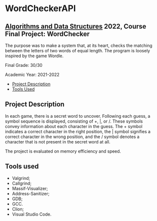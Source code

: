 # WordCheckerAPI
## [Algorithms and Data Structures](https://www4.ceda.polimi.it/manifesti/manifesti/controller/ManifestoPublic.do?EVN_DETTAGLIO_RIGA_MANIFESTO=EVENTO&c_insegn=086067&aa=2021&k_cf=225&k_corso_la=358&ac_ins=0&k_indir=IT1&lang=EN&tipoCorso=ALL_TIPO_CORSO&semestre=2&idItemOfferta=155412&idRiga=268925&codDescr=086067) 2022, Course Final Project: WordChecker

The purpose was to make a system that, at its heart, checks the matching between the letters of two words of equal length. The program is loosely inspired by the game Wordle.

Final Grade: 30/30

Academic Year: 2021-2022

- [Project Description](#project-description)
- [Tools Used](#tools-used)

## Project Description
In each game, there is a secret word to uncover. Following each guess, a symbol sequence is displayed, consisting of +, |, or /. These symbols convey information about each character in the guess. The + symbol indicates a correct character in the right position, the | symbol signifies a correct character in the wrong position, and the / symbol denotes a character that is not present in the secret word at all.

The project is evaluated on memory efficiency and speed.

## Tools used
- Valgrind;
- Callgrind;
- Massif-Visualizer;
- Address-Sanitizer;
- GDB;
- GCC.
- Clion;
- Visual Studio Code.
